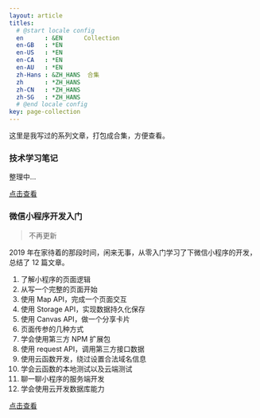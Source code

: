 ```yaml
---
layout: article
titles:
  # @start locale config
  en      : &EN      Collection
  en-GB   : *EN
  en-US   : *EN
  en-CA   : *EN
  en-AU   : *EN
  zh-Hans : &ZH_HANS  合集
  zh      : *ZH_HANS
  zh-CN   : *ZH_HANS
  zh-SG   : *ZH_HANS
  # @end locale config
key: page-collection
---
```


这里是我写过的系列文章，打包成合集，方便查看。

### 技术学习笔记

整理中...

[点击查看](/collection/tech_notes/2014-05-04-Linux_basic)

### 微信小程序开发入门

> 不再更新

2019 年在家待着的那段时间，闲来无事，从零入门学习了下微信小程序的开发，总结了 12 篇文章。

1. 了解小程序的页面逻辑
1. 从写一个完整的页面开始
1. 使用 Map API，完成一个页面交互
1. 使用 Storage API，实现数据持久化保存
1. 使用 Canvas API，做一个分享卡片
1. 页面传参的几种方式
1. 学会使用第三方 NPM 扩展包
1. 使用 request API，调用第三方接口数据
1. 使用云函数开发，绕过设置合法域名信息
1. 学会云函数的本地测试以及云端测试
1. 聊一聊小程序的服务端开发
1. 学会使用云开发数据库能力

[点击查看](/collection/miniprogram/00_introduction)
